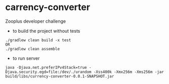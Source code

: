 # carrency-converter
Zooplus developer challenge

* to build the project without tests
```
./gradlew clean build -x test
OR
./gradlew clean assemble
```

* to run server
```
java -Djava.net.preferIPv4Stack=true -Djava.security.egd=file:/dev/./urandom -Xss400k -Xmx256m -Xms256m -jar build/libs/currency-converter-0.0.1-SNAPSHOT.jar


